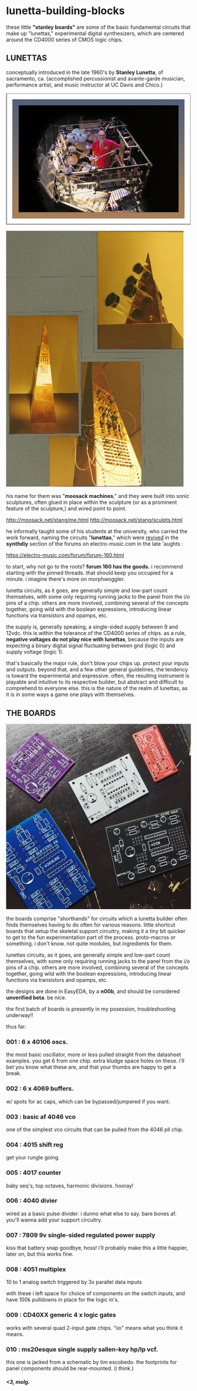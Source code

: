 # lunetta-building-blocks

these little **"stanley boards"** are some of the basic fundamental circuits that make up "lunettas," experimental digital synthesizers, which are centered around the CD4000 series of CMOS logic chips.

## LUNETTAS

conceptually introduced in the late 1960's by **Stanley Lunetta**, of sacramento, ca. (accomplished percussionist and avante-garde musician, performance artist, and music instructor at UC Davis and Chico.) 

![sTANg portrait](https://github.com/zirroneous/lunetta-building-blocks/blob/main/sTANg3.jpg) 

![sound sculpture photo](soundsculptures.gif)

his name for them was "**moosack machines**," and they were built into sonic sculptures, often glued in place within the sculpture (or as a prominent feature of the sculpture,) and wired point to point.

http://moosack.net/stang/me.html
http://moosack.net/stang/sculpts.html

he informally taught some of his students at the university, who carried the work forward, naming the circuits "**lunettas**," which were [revived](https://electro-music.com/forum/topic-23850.html) in the **synthdiy** section of the forums on electro-music.com in the late 'aughts : 

https://electro-music.com/forum/forum-160.html

to start, why not go to the roots? **forum 160 has the goods.** i recommend starting with the pinned threads. that should keep you occupied for a minute. i imagine there's more on morphwoggler.

lunetta circuits, as it goes, are generally simple and low-part count themselves, with some only requiring running jacks to the panel from the i/o pins of a chip. others are more involved, combining several of the concepts together, going wild with the boolean expressions, introducing linear functions via transistors and opamps, etc. 

the supply is, generally speaking, a single-sided supply between 9 and 12vdc. this is within the tolerance of the CD4000 series of chips. as a rule, **negative voltages do not play nice with lunettas**, because the inputs are expecting a binary digital signal fluctuating between gnd (logic 0) and supply voltage (logic 1).

that's basically the major rule, don't blow your chips up. protect your inputs and outputs. beyond that, and a few other general guidelines, the tendency is toward the experimental and expressive. often, the resulting instrument is playable and intuitive to its respective builder, but abstract and difficult to comprehend to everyone else. this is the nature of the realm of lunettas, as it is in some ways a game one plays with themselves.

## THE BOARDS

![boards photo 02](stanleys02.jpeg)

the boards comprise "shorthands" for circuits which a lunetta builder often finds themselves having to do often for various reasons. little shortcut boards that setup the skeletal support circuitry, making it a tiny bit quicker to get to the fun experimentation part of the process. proto-macros or something. i don't know. not quite modules, but ingredients for them. 

lunettas circuits, as it goes, are generally simple and low-part count themselves, with some only requiring running jacks to the panel from the i/o pins of a chip. others are more involved, combining several of the concepts together, going wild with the boolean expressions, introducing linear functions via transistors and opamps, etc.

the designs are done in EasyEDA, by a **n00b**, and should be considered **unverified beta**. be nice.

the first batch of boards is presently in my posession, troubleshooting underway!!

thus far: 

### 001 : 6 x 40106 oscs.

the most basic oscillator, more or less pulled straight from the datasheet examples. you get 6 from one chip. extra kludge space holes on these. i'll bet you know what these are, and that your thumbs are happy to get a break.

### 002 : 6 x 4069 buffers.

w/ spots for ac caps, which can be bypassed/jumpered if you want.

### 003 : basic af 4046 vco

one of the simplest vco circuits that can be pulled from the 4046 pll chip.

### 004 : 4015 shift reg

get your rungle going.

### 005 : 4017 counter

baby seq's, top octaves, harmonic divisions. hooray!

### 006 : 4040 divier

wired as a basic pulse divider. i dunno what else to say. bare bones af. you'll wanna add your support circuitry.

### 007 : 7809 9v single-sided regulated power supply

kiss that battery snap goodbye, hoss! i'll probably make this a little happier, later on, but this works fine.

### 008 : 4051 multiplex

10 to 1 analog switch triggered by 3x parallel data inputs

with these i left space for choice of components on the switch inputs, and have 100k pulldowns in place for the logic in's.

### 009 : CD40XX generic 4 x logic gates

works with several quad 2-input gate chips. "iio" means what you think it means.

### 010 : ms20esque single supply sallen-key hp/lp vcf.

this one is jacked from a schematic by tim escobedo. the footprints for panel components should be rear-mounted. (i think.)

##### <3, molg.
